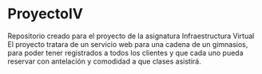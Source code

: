 # ProyectoIV
Repositorio creado para el proyecto de la asignatura Infraestructura Virtual
El proyecto tratara de un servicio web para una cadena de un gimnasios, para poder tener registrados
a todos los clientes y que cada uno pueda reservar con antelación y comodidad a que clases asistirá. 
